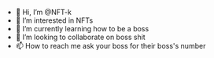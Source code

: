 - 👋 Hi, I’m @NFT-k
- 👀 I’m interested in NFTs
- 🌱 I’m currently learning how to be a boss
- 💞️ I’m looking to collaborate on boss shit
- 📫 How to reach me ask your boss for their boss's number

<!---
NFT-k/NFT-k is a ✨ special ✨ repository because its `README.md` (this file) appears on your GitHub profile.
You can click the Preview link to take a look at your changes.
--->
